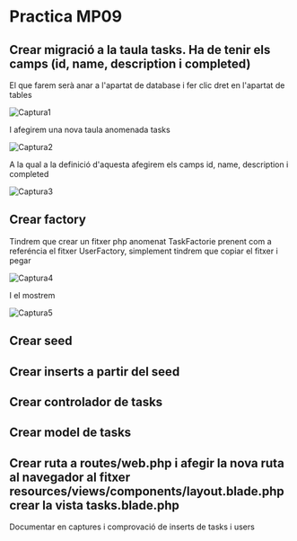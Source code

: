 # Practica MP09

## Crear migració a la taula tasks. Ha de tenir els camps (id, name, description i completed)
El que farem serà anar a l'apartat de database i fer clic dret en l'apartat de tables

![Captura1](Capturas/Selección_001.png)

I afegirem una nova taula anomenada tasks

![Captura2](Capturas/Selección_002.png)

A la qual a la definició d'aquesta afegirem els camps id, name, description i completed

![Captura3](Capturas/Selección_003.png)


## Crear factory

Tindrem que crear un fitxer php anomenat TaskFactorie prenent com a referéncia el fitxer UserFactory,
simplement tindrem que copiar el fitxer i pegar

![Captura4](Capturas/Selección_004.png)

I el mostrem

![Captura5](Capturas/Selección_005.png)



## Crear seed

## Crear inserts a partir del seed

## Crear controlador de tasks

## Crear model de tasks

## Crear ruta a routes/web.php i afegir la nova ruta al navegador al fitxer resources/views/components/layout.blade.php crear la vista tasks.blade.php


Documentar en captures i comprovació de inserts de tasks i users
